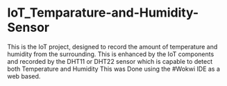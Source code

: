 # IoT_Temparature-and-Humidity-Sensor
This is the IoT project, designed to record the amount of temperature and humidity from the surrounding. This is enhanced by the IoT components and recorded by the DHT11 or DHT22 sensor which is capable to detect both Temperature and Humidity
This was Done using the #Wokwi IDE as a web based.
